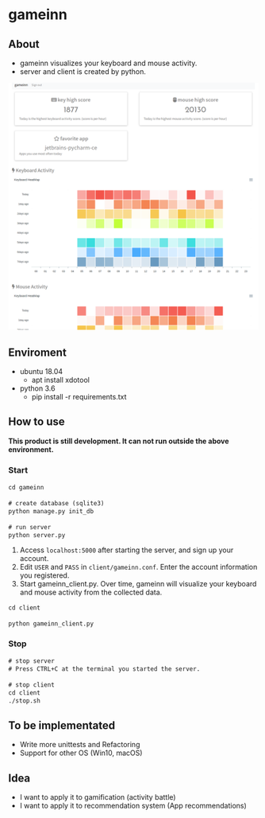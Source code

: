 # gameinn

## About

* gameinn visualizes your keyboard and mouse activity.
* server and client is created by python.

![screen_shot](img/gameinn.png) 

## Enviroment

* ubuntu 18.04
  * apt install xdotool
* python 3.6
  * pip install -r requirements.txt

## How to use

**This product is still development. It can not run outside the above environment.**

### Start

```
cd gameinn

# create database (sqlite3)
python manage.py init_db

# run server
python server.py
```

1. Access ``localhost:5000`` after starting the server, and sign up your account.
1. Edit ``USER`` and ``PASS`` in ``client/gameinn.conf``. Enter the account information you registered.
1. Start gameinn_client.py. Over time, gameinn will visualize your keyboard and mouse activity from the collected data.

```
cd client

python gameinn_client.py
```

### Stop

```
# stop server
# Press CTRL+C at the terminal you started the server.

# stop client
cd client
./stop.sh
```

## To be implementated

* Write more unittests and Refactoring
* Support for other OS (Win10, macOS)

## Idea

* I want to apply it to gamification (activity battle)
* I want to apply it to recommendation system (App recommendations)